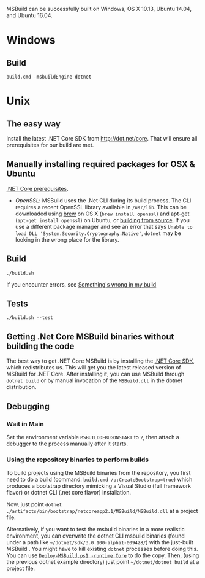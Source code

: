 MSBuild can be successfully built on Windows, OS X 10.13, Ubuntu 14.04, and Ubuntu 16.04.

# Windows

## Build

`build.cmd -msbuildEngine dotnet`

# Unix

## The easy way

Install the latest .NET Core SDK from http://dot.net/core. That will ensure all prerequisites for our build are met.

## Manually installing required packages for OSX & Ubuntu

[.NET Core prerequisites](https://github.com/dotnet/core/blob/master/Documentation/prereqs.md).

* *OpenSSL*: MSBuild uses the .Net CLI during its build process. The CLI requires a recent OpenSSL library available in `/usr/lib`. This can be downloaded using [brew](http://brew.sh/) on OS X (`brew install openssl`) and apt-get (`apt-get install openssl`) on Ubuntu, or [building from source](https://wiki.openssl.org/index.php/Compilation_and_Installation#Mac). If you use a different package manager and see an error that says `Unable to load DLL 'System.Security.Cryptography.Native'`, `dotnet` may be looking in the wrong place for the library.

## Build

`./build.sh`

If you encounter errors, see [Something's wrong in my build](Something's-wrong-in-my-build.md)

## Tests

`./build.sh --test`

## Getting .Net Core MSBuild binaries without building the code

The best way to get .NET Core MSBuild is by installing the [.NET Core SDK](https://github.com/dotnet/core-sdk), which redistributes us. This will get you the latest released version of MSBuild for .NET Core. After installing it, you can use MSBuild through `dotnet build` or by manual invocation of the `MSBuild.dll` in the dotnet distribution.

## Debugging

### Wait in Main

Set the environment variable `MSBUILDDEBUGONSTART` to `2`, then attach a debugger to the process manually after it starts.

### Using the repository binaries to perform builds

To build projects using the MSBuild binaries from the repository, you first need to do a build (command: `build.cmd /p:CreateBootstrap=true`) which produces a bootstrap directory mimicking a Visual Studio (full framework flavor) or dotnet CLI (.net core flavor) installation.

Now, just point `dotnet ./artifacts/bin/bootstrap/netcoreapp2.1/MSBuild/MSBuild.dll` at a project file.

Alternatively, if you want to test the msbuild binaries in a more realistic environment, you can overwrite the dotnet CLI msbuild binaries (found under a path like `~/dotnet/sdk/3.0.100-alpha1-009428/`) with the just-built MSBuild . You might have to kill existing `dotnet` processes before doing this. You can use [`Deploy-MSBuild.ps1 -runtime Core`](../Deploy-MSBuild.md) to do the copy. Then, (using the previous dotnet example directory) just point `~/dotnet/dotnet build` at a project file.
